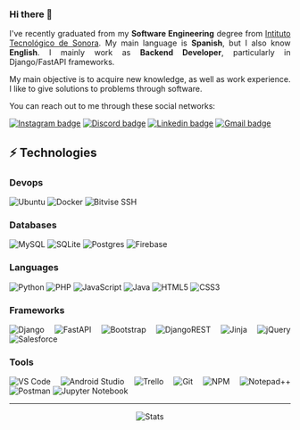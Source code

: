 ### Hi there 👋
<div align="justify">

I've recently graduated from my __Software Engineering__ degree from [Intituto Tecnológico de Sonora](https://www.itson.mx/Paginas/index.aspx). My main language is __Spanish__, but I also know __English__. I mainly work as __Backend Developer__,  particularly in Django/FastAPI frameworks.

My main objective is to acquire new knowledge, as well as work experience. I like to give solutions to problems through software.


You can reach out to me through these social networks:  

[![Instagram badge](https://img.shields.io/badge/-@Samueltr20-ff69b4?logo=instagram&logoColor=white)](https://instagram.com/samueltr20)
[![Discord badge](https://img.shields.io/badge/-Samuelongo%235212-7289da?logo=Discord&logoColor=white)](https://discordapp.com/users/261051467987812354)
[![Linkedin badge](https://img.shields.io/badge/-Samueltr-blue?logo=Linkedin&logoColor=white)](https://www.linkedin.com/in/samueltr20/)
[![Gmail badge](https://img.shields.io/badge/-samuel.torresram20@gmail.com-red?logo=gmail&logoColor=white)](mailto:samuel.torresram20@gmail.com)

## ⚡ Technologies

### Devops

![Ubuntu](https://img.shields.io/badge/Ubuntu-E95420?logo=ubuntu&logoColor=white)
![Docker](https://img.shields.io/badge/Docker-0db7ed?logo=docker&logoColor=white)
![Bitvise SSH](https://img.shields.io/badge/Bitvise_SSH_Client-2185D0?logo=google-cloud&logoColor=white)

### Databases

![MySQL](https://img.shields.io/badge/MySQL-00f?logo=mysql&logoColor=white)
![SQLite](https://img.shields.io/badge/SQLite-07405e?logo=sqlite&logoColor=white)
![Postgres](https://img.shields.io/badge/Postgres-316192?logo=postgresql&logoColor=white)
![Firebase](https://img.shields.io/badge/Firebase-039BE5?logo=Firebase&logoColor=white)

### Languages

![Python](https://img.shields.io/badge/-Python-3670A0?logo=python&logoColor=white)
![PHP](https://img.shields.io/badge/PHP-777BB4?logo=php&logoColor=white)
![JavaScript](https://img.shields.io/badge/-JavaScript-F7DF1C?logo=javascript&logoColor=black&color=F7DF1C)
![Java](https://img.shields.io/badge/java-%23ED8B00.svg?&logo=java&logoColor=white)
![HTML5](https://img.shields.io/badge/-HTML5-E44D27?logo=html5&logoColor=ffffff)
![CSS3](https://img.shields.io/badge/-CSS3-1572B6?logo=css3)

### Frameworks

![Django](https://img.shields.io/badge/Django-092E20?logo=django&logoColor=white)
![FastAPI](https://img.shields.io/badge/FastAPI-005571?logo=fastapi)
![Bootstrap](https://img.shields.io/badge/Bootstrap-563D7C?logo=bootstrap&logoColor=white)
![DjangoREST](https://img.shields.io/badge/DJANGO-REST-ff1709?logo=django&logoColor=white&color=ff1709&labelColor=gray)
![Jinja](https://img.shields.io/badge/Jinja-white.svg?logo=jinja&logoColor=black)
![jQuery](https://img.shields.io/badge/jQuery-%230769AD.svg?logo=jquery&logoColor=white)
![Salesforce](https://img.shields.io/badge/Salesforce-00A1E0?&logo=Salesforce&logoColor=white)

### Tools

![VS Code](https://img.shields.io/badge/-VSCode-007ACC?logo=visual-studio-code)
![Android Studio](https://img.shields.io/badge/Android%20Studio-3DDC84.svg?logo=android-studio&logoColor=white)
![Trello](https://img.shields.io/badge/Trello-026AA7?logo=Trello&logoColor=white)
![Git](https://img.shields.io/badge/-Git-F05032?logo=git&logoColor=ffffff)
![NPM](https://img.shields.io/badge/NPM-%23000000.svg?logo=npm&logoColor=white)
![Notepad++](https://img.shields.io/badge/Notepad++-1B6AC6.svg?logo=notepadpp-ide&logoColor=white)
![Postman](https://img.shields.io/badge/Postman-FF6C37?&logo=postman&logoColor=white)
![Jupyter Notebook](https://img.shields.io/badge/jupyter-%23FA0F00.svg?&logo=jupyter&logoColor=white)


<div align="center">

---
<!-- Github Stats -->
![Stats](https://github-readme-stats.vercel.app/api?username=samueltr20&count_private=true&show_icons=true&include_all_commits=true&theme=codeSTACKr )

